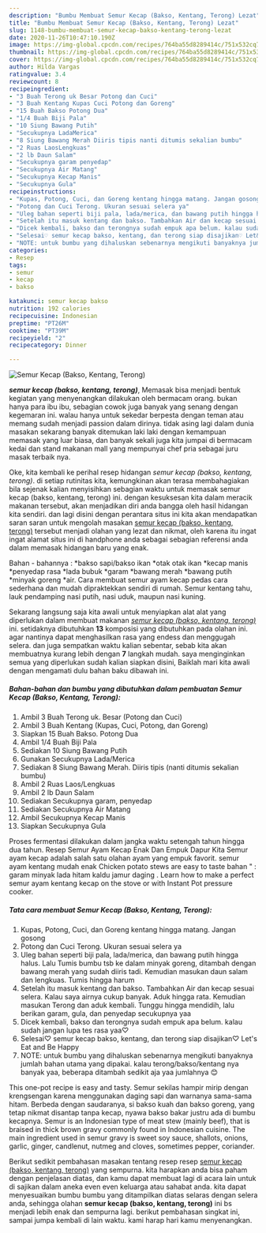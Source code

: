 ```yaml
---
description: "Bumbu Membuat Semur Kecap (Bakso, Kentang, Terong) Lezat"
title: "Bumbu Membuat Semur Kecap (Bakso, Kentang, Terong) Lezat"
slug: 1148-bumbu-membuat-semur-kecap-bakso-kentang-terong-lezat
date: 2020-11-26T10:47:10.190Z
image: https://img-global.cpcdn.com/recipes/764ba55d8289414c/751x532cq70/semur-kecap-bakso-kentang-terong-foto-resep-utama.jpg
thumbnail: https://img-global.cpcdn.com/recipes/764ba55d8289414c/751x532cq70/semur-kecap-bakso-kentang-terong-foto-resep-utama.jpg
cover: https://img-global.cpcdn.com/recipes/764ba55d8289414c/751x532cq70/semur-kecap-bakso-kentang-terong-foto-resep-utama.jpg
author: Hilda Vargas
ratingvalue: 3.4
reviewcount: 8
recipeingredient:
- "3 Buah Terong uk Besar Potong dan Cuci"
- "3 Buah Kentang Kupas Cuci Potong dan Goreng"
- "15 Buah Bakso Potong Dua"
- "1/4 Buah Biji Pala"
- "10 Siung Bawang Putih"
- "Secukupnya LadaMerica"
- "8 Siung Bawang Merah Diiris tipis nanti ditumis sekalian bumbu"
- "2 Ruas LaosLengkuas"
- "2 lb Daun Salam"
- "Secukupnya garam penyedap"
- "Secukupnya Air Matang"
- "Secukupnya Kecap Manis"
- "Secukupnya Gula"
recipeinstructions:
- "Kupas, Potong, Cuci, dan Goreng kentang hingga matang. Jangan gosong"
- "Potong dan Cuci Terong. Ukuran sesuai selera ya"
- "Uleg bahan seperti biji pala, lada/merica, dan bawang putih hingga halus. Lalu Tumis bumbu tsb ke dalam minyak goreng, ditambah dengan bawang merah yang sudah diiris tadi. Kemudian masukan daun salam dan lengkuas. Tumis hingga harum"
- "Setelah itu masuk kentang dan bakso. Tambahkan Air dan kecap sesuai selera. Kalau saya airnya cukup banyak. Aduk hingga rata. Kemudian masukan Terong dan aduk kembali. Tunggu hingga mendidih, lalu berikan garam, gula, dan penyedap secukupnya yaa"
- "Dicek kembali, bakso dan terongnya sudah empuk apa belum. kalau sudah jangan lupa tes rasa yaa♡"
- "Selesai♡ semur kecap bakso, kentang, dan terong siap disajikan♡ Let&#39;s Eat and Be Happy"
- "NOTE: untuk bumbu yang dihaluskan sebenarnya mengikuti banyaknya jumlah bahan utama yang dipakai. kalau terong/bakso/kentang nya banyak yaa, beberapa ditambah sedikit aja yaa jumlahnya 😊"
categories:
- Resep
tags:
- semur
- kecap
- bakso

katakunci: semur kecap bakso 
nutrition: 192 calories
recipecuisine: Indonesian
preptime: "PT26M"
cooktime: "PT39M"
recipeyield: "2"
recipecategory: Dinner

---
```



![Semur Kecap (Bakso, Kentang, Terong)](https://img-global.cpcdn.com/recipes/764ba55d8289414c/751x532cq70/semur-kecap-bakso-kentang-terong-foto-resep-utama.jpg)

<b><i>semur kecap (bakso, kentang, terong)</i></b>, Memasak bisa menjadi bentuk kegiatan yang menyenangkan dilakukan oleh bermacam orang. bukan hanya para ibu ibu, sebagian cowok juga banyak yang senang dengan kegemaran ini. walau hanya untuk sekedar berpesta dengan teman atau memang sudah menjadi passion dalam dirinya. tidak asing lagi dalam dunia masakan sekarang banyak ditemukan laki laki dengan kemampuan memasak yang luar biasa, dan banyak sekali juga kita jumpai di bermacam kedai dan stand makanan mall yang mempunyai chef pria sebagai juru masak terbaik nya.

Oke, kita kembali ke perihal resep hidangan <i>semur kecap (bakso, kentang, terong)</i>. di setiap rutinitas kita, kemungkinan akan terasa membahagiakan bila sejenak kalian menyisihkan sebagian waktu untuk memasak semur kecap (bakso, kentang, terong) ini. dengan kesuksesan kita dalam meracik makanan tersebut, akan menjadikan diri anda bangga oleh hasil hidangan kita sendiri. dan lagi disini dengan perantara situs ini kita akan mendapatkan saran saran untuk mengolah masakan <u>semur kecap (bakso, kentang, terong)</u> tersebut menjadi olahan yang lezat dan nikmat, oleh karena itu ingat ingat alamat situs ini di handphone anda sebagai sebagian referensi anda dalam memasak hidangan baru yang enak.

Bahan - bahannya : *bakso sapi/bakso ikan *otak otak ikan *kecap manis *penyedap rasa *lada bubuk *garam *bawang merah *bawang putih *minyak goreng *air. Cara membuat semur ayam kecap pedas cara sederhana dan mudah dipraktekkan sendiri di rumah. Semur kentang tahu, lauk pendamping nasi putih, nasi uduk, maupun nasi kuning.


Sekarang langsung saja kita awali untuk menyiapkan alat alat yang diperlukan dalam membuat makanan <u><i>semur kecap (bakso, kentang, terong)</i></u> ini. setidaknya dibutuhkan <b>13</b> komposisi yang dibutuhkan pada olahan ini. agar nantinya dapat menghasilkan rasa yang endess dan menggugah selera. dan juga sempatkan waktu kalian sebentar, sebab kita akan membuatnya kurang lebih dengan <b>7</b> langkah mudah. saya menginginkan semua yang diperlukan sudah kalian siapkan disini, Baiklah mari kita awali dengan mengamati dulu bahan baku dibawah ini.

<!--inarticleads1-->

##### Bahan-bahan dan bumbu yang dibutuhkan dalam pembuatan Semur Kecap (Bakso, Kentang, Terong):

1. Ambil 3 Buah Terong uk. Besar (Potong dan Cuci)
1. Ambil 3 Buah Kentang (Kupas, Cuci, Potong, dan Goreng)
1. Siapkan 15 Buah Bakso. Potong Dua
1. Ambil 1/4 Buah Biji Pala
1. Sediakan 10 Siung Bawang Putih
1. Gunakan Secukupnya Lada/Merica
1. Sediakan 8 Siung Bawang Merah. Diiris tipis (nanti ditumis sekalian bumbu)
1. Ambil 2 Ruas Laos/Lengkuas
1. Ambil 2 lb Daun Salam
1. Sediakan Secukupnya garam, penyedap
1. Sediakan Secukupnya Air Matang
1. Ambil Secukupnya Kecap Manis
1. Siapkan Secukupnya Gula


Proses fermentasi dilakukan dalam jangka waktu setengah tahun hingga dua tahun. Resep Semur Ayam Kecap Enak Dan Empuk Dapur Kita Semur ayam kecap adalah salah satu olahan ayam yang empuk favorit. semur ayam kentang mudah enak Chicken potato stews are easy to taste bahan &#34; : garam minyak lada hitam kaldu jamur daging . Learn how to make a perfect semur ayam kentang kecap on the stove or with Instant Pot pressure cooker. 

<!--inarticleads2-->

##### Tata cara membuat Semur Kecap (Bakso, Kentang, Terong):

1. Kupas, Potong, Cuci, dan Goreng kentang hingga matang. Jangan gosong
1. Potong dan Cuci Terong. Ukuran sesuai selera ya
1. Uleg bahan seperti biji pala, lada/merica, dan bawang putih hingga halus. Lalu Tumis bumbu tsb ke dalam minyak goreng, ditambah dengan bawang merah yang sudah diiris tadi. Kemudian masukan daun salam dan lengkuas. Tumis hingga harum
1. Setelah itu masuk kentang dan bakso. Tambahkan Air dan kecap sesuai selera. Kalau saya airnya cukup banyak. Aduk hingga rata. Kemudian masukan Terong dan aduk kembali. Tunggu hingga mendidih, lalu berikan garam, gula, dan penyedap secukupnya yaa
1. Dicek kembali, bakso dan terongnya sudah empuk apa belum. kalau sudah jangan lupa tes rasa yaa♡
1. Selesai♡ semur kecap bakso, kentang, dan terong siap disajikan♡ Let&#39;s Eat and Be Happy
1. NOTE: untuk bumbu yang dihaluskan sebenarnya mengikuti banyaknya jumlah bahan utama yang dipakai. kalau terong/bakso/kentang nya banyak yaa, beberapa ditambah sedikit aja yaa jumlahnya 😊


This one-pot recipe is easy and tasty. Semur sekilas hampir mirip dengan krengsengan karena menggunakan daging sapi dan warnanya sama-sama hitam. Berbeda dengan saudaranya, si bakso kuah dan bakso goreng, yang tetap nikmat disantap tanpa kecap, nyawa bakso bakar justru ada di bumbu kecapnya. Semur is an Indonesian type of meat stew (mainly beef), that is braised in thick brown gravy commonly found in Indonesian cuisine. The main ingredient used in semur gravy is sweet soy sauce, shallots, onions, garlic, ginger, candlenut, nutmeg and cloves, sometimes pepper, coriander. 

Berikut sedikit pembahasan masakan tentang resep resep <u>semur kecap (bakso, kentang, terong)</u> yang sempurna. kita harapkan anda bisa paham dengan penjelasan diatas, dan kamu dapat membuat lagi di acara lain untuk di sajikan dalam aneka even even keluarga atau sahabat anda. kita dapat menyesuaikan bumbu bumbu yang ditampilkan diatas selaras dengan selera anda, sehingga olahan <b>semur kecap (bakso, kentang, terong)</b> ini bs menjadi lebih enak dan sempurna lagi. berikut pembahasan singkat ini, sampai jumpa kembali di lain waktu. kami harap hari kamu menyenangkan.
